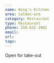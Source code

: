 ```yaml
---
name: Wing's Kitchen
area: salmon-arm
category: Restaurant
type: Restaurant
phone: 250-832-1982
email: 
url: 
tags:
---
```


Open for take-out